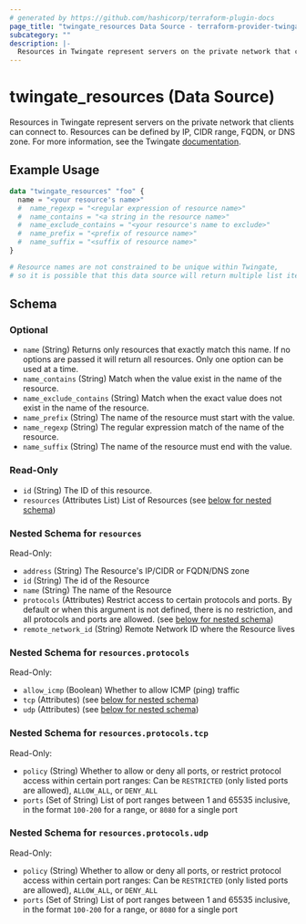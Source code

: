 ```yaml
---
# generated by https://github.com/hashicorp/terraform-plugin-docs
page_title: "twingate_resources Data Source - terraform-provider-twingate"
subcategory: ""
description: |-
  Resources in Twingate represent servers on the private network that clients can connect to. Resources can be defined by IP, CIDR range, FQDN, or DNS zone. For more information, see the Twingate documentation https://docs.twingate.com/docs/resources-and-access-nodes.
---
```


# twingate_resources (Data Source)

Resources in Twingate represent servers on the private network that clients can connect to. Resources can be defined by IP, CIDR range, FQDN, or DNS zone. For more information, see the Twingate [documentation](https://docs.twingate.com/docs/resources-and-access-nodes).

## Example Usage

```terraform
data "twingate_resources" "foo" {
  name = "<your resource's name>"
  #  name_regexp = "<regular expression of resource name>"
  #  name_contains = "<a string in the resource name>"
  #  name_exclude_contains = "<your resource's name to exclude>"
  #  name_prefix = "<prefix of resource name>"
  #  name_suffix = "<suffix of resource name>"
}

# Resource names are not constrained to be unique within Twingate,
# so it is possible that this data source will return multiple list items.
```

<!-- schema generated by tfplugindocs -->
## Schema

### Optional

- `name` (String) Returns only resources that exactly match this name. If no options are passed it will return all resources. Only one option can be used at a time.
- `name_contains` (String) Match when the value exist in the name of the resource.
- `name_exclude_contains` (String) Match when the exact value does not exist in the name of the resource.
- `name_prefix` (String) The name of the resource must start with the value.
- `name_regexp` (String) The regular expression match of the name of the resource.
- `name_suffix` (String) The name of the resource must end with the value.

### Read-Only

- `id` (String) The ID of this resource.
- `resources` (Attributes List) List of Resources (see [below for nested schema](#nestedatt--resources))

<a id="nestedatt--resources"></a>
### Nested Schema for `resources`

Read-Only:

- `address` (String) The Resource's IP/CIDR or FQDN/DNS zone
- `id` (String) The id of the Resource
- `name` (String) The name of the Resource
- `protocols` (Attributes) Restrict access to certain protocols and ports. By default or when this argument is not defined, there is no restriction, and all protocols and ports are allowed. (see [below for nested schema](#nestedatt--resources--protocols))
- `remote_network_id` (String) Remote Network ID where the Resource lives

<a id="nestedatt--resources--protocols"></a>
### Nested Schema for `resources.protocols`

Read-Only:

- `allow_icmp` (Boolean) Whether to allow ICMP (ping) traffic
- `tcp` (Attributes) (see [below for nested schema](#nestedatt--resources--protocols--tcp))
- `udp` (Attributes) (see [below for nested schema](#nestedatt--resources--protocols--udp))

<a id="nestedatt--resources--protocols--tcp"></a>
### Nested Schema for `resources.protocols.tcp`

Read-Only:

- `policy` (String) Whether to allow or deny all ports, or restrict protocol access within certain port ranges: Can be `RESTRICTED` (only listed ports are allowed), `ALLOW_ALL`, or `DENY_ALL`
- `ports` (Set of String) List of port ranges between 1 and 65535 inclusive, in the format `100-200` for a range, or `8080` for a single port


<a id="nestedatt--resources--protocols--udp"></a>
### Nested Schema for `resources.protocols.udp`

Read-Only:

- `policy` (String) Whether to allow or deny all ports, or restrict protocol access within certain port ranges: Can be `RESTRICTED` (only listed ports are allowed), `ALLOW_ALL`, or `DENY_ALL`
- `ports` (Set of String) List of port ranges between 1 and 65535 inclusive, in the format `100-200` for a range, or `8080` for a single port
